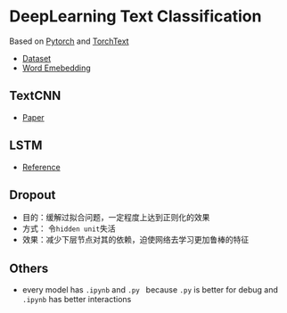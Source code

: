 # DeepLearning Text Classification 

Based on [Pytorch](https://github.com/pytorch/pytorch) and [TorchText](https://github.com/pytorch/text)
- [Dataset](https://www.kaggle.com/c/sentiment-analysis-on-movie-reviews) 
- [Word Emebedding](https://nlp.stanford.edu/projects/glove/) 

## TextCNN

- [Paper](https://arxiv.org/abs/1408.5882)  

## LSTM

- [Reference](https://machinelearningmastery.com/sequence-classification-lstm-recurrent-neural-networks-python-keras/)
## Dropout
- 目的：缓解过拟合问题，一定程度上达到正则化的效果
- 方式： 令`hidden unit`失活
- 效果：减少下层节点对其的依赖，迫使网络去学习更加鲁棒的特征

## Others

- every model has `.ipynb` and `.py ` because `.py` is better for debug and `.ipynb` has better interactions